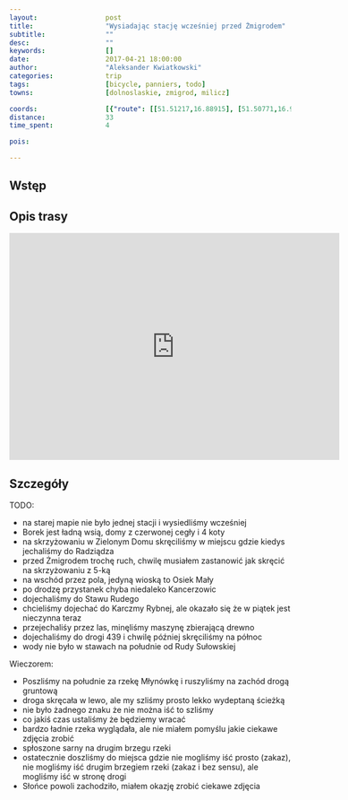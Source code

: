 ```yaml
---
layout:                 post
title:                  "Wysiadając stację wcześniej przed Żmigrodem"
subtitle:               ""
desc:                   ""
keywords:               []
date:                   2017-04-21 18:00:00
author:                 "Aleksander Kwiatkowski"
categories:             trip
tags:                   [bicycle, panniers, todo]
towns:                  [dolnoslaskie, zmigrod, milicz]

coords:                 [{"route": [[51.51217,16.88915], [51.50771,16.92253], [51.50114,16.92859], [51.48091,16.91369], [51.47089,16.90756], [51.46840,16.93009], [51.46453,16.95090], [51.46220,16.98141], [51.46065,17.00330], [51.46848,17.01171], [51.47394,17.01266], [51.48452,17.02669], [51.48957,17.02377], [51.49994,17.02669], [51.49331,17.05132], [51.49764,17.09089], [51.49336,17.10123], [51.49369,17.11102], [51.49895,17.10630], [51.50416,17.10540], [51.50790,17.11183], [51.51209,17.11033], [51.51343,17.10621]], "type": "bicycle"}]
distance:               33
time_spent:             4

pois:

---
```



Wstęp
-----

Opis trasy
----------

<iframe height='405' width='590' frameborder='0' allowtransparency='true' scrolling='no' src='https://www.strava.com/activities/951614570/embed/975f630fc7c9c0831030d160ecfba90f129b4286'></iframe>

Szczegóły
---------

TODO:

* na starej mapie nie było jednej stacji i wysiedliśmy wcześniej
* Borek jest ładną wsią, domy z czerwonej cegły i 4 koty
* na skrzyżowaniu w Zielonym Domu skręciliśmy w miejscu gdzie kiedys jechaliśmy do Radziądza
* przed Żmigrodem trochę ruch, chwilę musiałem zastanowić jak skręcić na skrzyżowaniu z 5-ką
* na wschód przez pola, jedyną wioską to Osiek Mały
* po drodzę przystanek chyba niedaleko Kancerzowic
* dojechaliśmy do Stawu Rudego
* chcieliśmy dojechać do Karczmy Rybnej, ale okazało się że w piątek jest nieczynna teraz
* przejechaliśy przez las, minęliśmy maszynę zbierającą drewno
* dojechaliśmy do drogi 439 i chwilę później skręciliśmy na północ
* wody nie było w stawach na południe od Rudy Sułowskiej

Wieczorem:

* Poszliśmy na południe za rzekę Młynówkę i ruszyliśmy na zachód drogą gruntową
* droga skręcała w lewo, ale my szliśmy prosto lekko wydeptaną ścieżką
* nie było żadnego znaku że nie można iść to szliśmy
* co jakiś czas ustaliśmy że będziemy wracać
* bardzo ładnie rzeka wyglądała, ale nie miałem pomyślu jakie ciekawe zdjęcia zrobić
* spłoszone sarny na drugim brzegu rzeki
* ostatecznie doszliśmy do miejsca gdzie nie mogliśmy iść prosto (zakaz), nie mogliśmy
  iść drugim brzegiem rzeki (zakaz i bez sensu), ale mogliśmy iść w stronę drogi
* Słońce powoli zachodziło, miałem okazję zrobić ciekawe zdjęcia
